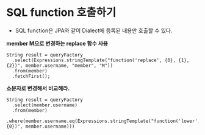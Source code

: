 # SQL function 호출하기

* SQL function은 JPA와 같이 Dialect에 등록된 내용만 호출할 수 있다.

**member M으로 변경하는 replace 함수 사용**

```
String result = queryFactory
  .select(Expressions.stringTemplate("function('replace', {0}, {1}, {2})", member.username, "member", "M"))
  .from(member)
  .fetchFirst();
```

**소문자로 변경해서 비교해라.**

```
String result = queryFactory
  .select(member.username)
  .from(member)
  .where(member.username.eq(Expressions.stringTemplate("function('lower', {0})", member.username)))
```


